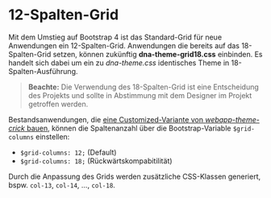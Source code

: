 # 12-Spalten-Grid

Mit dem Umstieg auf Bootstrap 4 ist das Standard-Grid für neue Anwendungen ein 12-Spalten-Grid. Anwendungen die bereits auf das 18-Spalten-Grid setzen, können zukünftig **dna-theme-grid18.css** einbinden. Es handelt sich dabei um ein zu *dna-theme.css* identisches Theme in 18-Spalten-Ausführung.

> **Beachte:** Die Verwendung des 18-Spalten-Grid ist eine Entscheidung des Projekts und sollte in Abstimmung mit dem Designer im Projekt getroffen werden.

 Bestandsanwendungen, die [eine Customized-Variante von *webapp-theme-crick* bauen](./customizing.md), können die Spaltenanzahl über die Bootstrap-Variable `$grid-columns` einstellen:

- `$grid-columns: 12;` (Default)
- `$grid-columns: 18;` (Rückwärtskompabitilität)

Durch die Anpassung des Grids werden zusätzliche CSS-Klassen generiert, bspw. `col-13`, `col-14`, ..., `col-18`.
